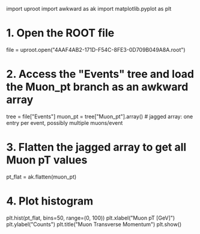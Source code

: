 import uproot
import awkward as ak
import matplotlib.pyplot as plt

# 1. Open the ROOT file
file = uproot.open("4AAF4AB2-171D-F54C-8FE3-0D709B049A8A.root")

# 2. Access the "Events" tree and load the Muon_pt branch as an awkward array
tree = file["Events"]
muon_pt = tree["Muon_pt"].array()  # jagged array: one entry per event, possibly multiple muons/event

# 3. Flatten the jagged array to get all Muon pT values
pt_flat = ak.flatten(muon_pt)

# 4. Plot histogram
plt.hist(pt_flat, bins=50, range=(0, 100))
plt.xlabel("Muon pT [GeV]")
plt.ylabel("Counts")
plt.title("Muon Transverse Momentum")
plt.show()